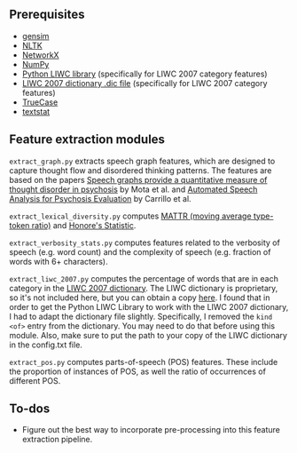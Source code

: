 ## Prerequisites
* [gensim](https://radimrehurek.com/gensim/)
* [NLTK](https://www.nltk.org/)
* [NetworkX](https://networkx.github.io/documentation/stable/index.html)
* [NumPy](https://numpy.org/)
* [Python LIWC library](https://pypi.org/project/liwc/) (specifically for LIWC 2007 category features)
* [LIWC 2007 dictionary .dic file](http://liwc.wpengine.com/) (specifically for LIWC 2007 category features)
* [TrueCase](https://pypi.org/project/truecase/)
* [textstat](https://pypi.org/project/textstat/)

## Feature extraction modules
`extract_graph.py` extracts speech graph features, which are designed to capture thought flow and disordered thinking
 patterns. The features are based on the papers [Speech graphs provide a quantitative measure of thought disorder in 
 psychosis](https://pubmed.ncbi.nlm.nih.gov/22506057/) by Mota et al. and [Automated Speech Analysis for Psychosis 
 Evaluation](https://link.springer.com/chapter/10.1007/978-3-319-45174-9_4) by Carrillo et al.
 
`extract_lexical_diversity.py` computes 
[MATTR (moving average type-token ratio)](https://www.tandfonline.com/doi/abs/10.1080/09296171003643098) 
and [Honore's Statistic](https://www.ncbi.nlm.nih.gov/pmc/articles/PMC5961820/).

`extract_verbosity_stats.py` computes features related to the verbosity of speech (e.g. word count) and the complexity 
 of speech (e.g. fraction of words with 6+ characters).
 
`extract_liwc_2007.py` computes the percentage of words that are in each category in the 
[LIWC 2007 dictionary](https://www.liwc.net/LIWC2007LanguageManual.pdf). The LIWC dictionary is proprietary, so it's not
included here, but you can obtain a copy [here](http://liwc.wpengine.com/). I found that in order to get the Python LIWC 
Library to work with the LIWC 2007 dictionary, I had to adapt the dictionary file slightly. Specifically, I removed the 
`kind <of>` entry from the dictionary. You may need to do that before using this module. Also, make sure to put the
path to your copy of the LIWC dictionary in the config.txt file.

`extract_pos.py` computes parts-of-speech (POS) features. These include the proportion of instances of POS, 
as well the ratio of occurrences of different POS.

## To-dos
* Figure out the best way to incorporate pre-processing into this feature extraction pipeline.